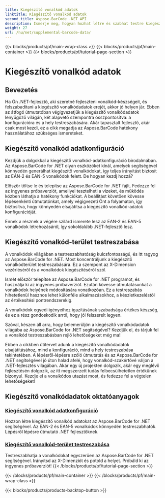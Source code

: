 ```yaml
---
title: Kiegészítő vonalkód adatok
linktitle: Kiegészítő vonalkód adatok
second_title: Aspose.BarCode .NET API
description: Ismerje meg, hogyan hozhat létre és szabhat testre kiegészítő vonalkódadatokat az Aspose.BarCode for .NET használatával lépésről lépésre bemutatott oktatóanyagainkból. Fejlessze vonalkód-készségeit még ma!
weight: 27
url: /hu/net/supplemental-barcode-data/
---
```


{{< blocks/products/pf/main-wrap-class >}}
{{< blocks/products/pf/main-container >}}
{{< blocks/products/pf/tutorial-page-section >}}

# Kiegészítő vonalkód adatok


## Bevezetés

Ha Ön .NET-fejlesztő, aki szeretné fejleszteni vonalkód-készségeit, és felszabadítani a kiegészítő vonalkódadatok erejét, akkor jó helyen jár. Ebben az átfogó útmutatóban végigvezetjük a kiegészítő vonalkódadatok lenyűgöző világán, két alapvető szempontra összpontosítva: a konfigurációra és a hely testreszabására. Akár tapasztalt fejlesztő, akár csak most kezdi, ez a cikk megadja az Aspose.BarCode hatékony használatához szükséges ismereteket.

## Kiegészítő vonalkód adatkonfiguráció

Kezdjük a dolgokkal a kiegészítő vonalkód-adatkonfiguráció birodalmában. Az Aspose.BarCode for .NET olyan eszközöket kínál, amelyek segítségével könnyedén generálhat kiegészítő vonalkódokat, így teljes irányítást biztosít az EAN-2 és EAN-5 vonalkódok felett. De hogyan kezdj hozzá? 

Először töltse le és telepítse az Aspose.BarCode for .NET fájlt. Fedezze fel az ingyenes próbaverziót, amellyel tesztelheti a vizeket, és működés közben láthatja a hatékony funkciókat. A beállítást követően kövesse lépésenkénti útmutatónkat, amely végigvezeti Önt a folyamaton, így biztosítva, hogy könnyedén elsajátítsa a kiegészítő vonalkód-adatok konfigurációját.

Ennek a résznek a végére szilárd ismerete lesz az EAN-2 és EAN-5 vonalkódok létrehozásáról, így sokoldalúbb .NET-fejlesztő lesz.

## Kiegészítő vonalkód-terület testreszabása

A vonalkódok világában a testreszabhatóság kulcsfontosságú, és itt ragyog az Aspose.BarCode for .NET. Most koncentráljunk a kiegészítő vonalkódterület testreszabására. Ez a szempont az X-Dimension vezérléséről és a vonalkódok kiegészítéséről szól.

Ismét először telepítse az Aspose.BarCode for .NET programot, és használja ki az ingyenes próbaverziót. Ezután kövesse útmutatásunkat a vonalkódok helyének módosítására vonatkozóan. Ez a testreszabás hihetetlenül hasznos lehet különféle alkalmazásokhoz, a készletkezeléstől az értékesítési pontrendszerekig.

A vonalkódok egyedi igényeihez igazításának szabadsága értékes készség, és ez a rész gondoskodik arról, hogy jól felszerelt legyen.

Szóval, készen áll arra, hogy belemerüljön a kiegészítő vonalkódadatok világába az Aspose.BarCode for .NET segítségével? Kezdjük el, és tárjuk fel a vonalkód testreszabásban rejlő lehetőségeket még ma!

Ebben a cikkben útitervet adunk a kiegészítő vonalkódadatok elsajátításához, mind a konfiguráció, mind a hely testreszabása tekintetében. A lépésről-lépésre szóló útmutatás és az Aspose.BarCode for .NET segítségével jó úton halad afelé, hogy vonalkód-szakértővé váljon a .NET-fejlesztés világában. Akár egy új projekten dolgozik, akár egy meglévő fejlesztésén dolgozik, az itt megszerzett tudás felbecsülhetetlen értékűnek bizonyul. Kezdje el a vonalkódos utazást most, és fedezze fel a végtelen lehetőségeket!

## Kiegészítő vonalkódadatok oktatóanyagok
### [Kiegészítő vonalkód adatkonfiguráció](./supplemental-barcode-data-configuration/)
Hozzon létre kiegészítő vonalkód adatokat az Aspose.BarCode for .NET segítségével. Az EAN-2 és EAN-5 vonalkódok könnyedén testreszabhatók. Lépésről lépésre útmutató .NET fejlesztőknek.
### [Kiegészítő vonalkód-terület testreszabása](./supplemental-barcode-space-customization/)
Testreszabhatja a vonalkódokat egyszerűen az Aspose.BarCode for .NET segítségével. Irányítsd az X-Dimenziót és pótold a helyet. Próbáld ki az ingyenes próbaverziót!
{{< /blocks/products/pf/tutorial-page-section >}}

{{< /blocks/products/pf/main-container >}}
{{< /blocks/products/pf/main-wrap-class >}}

{{< blocks/products/products-backtop-button >}}
